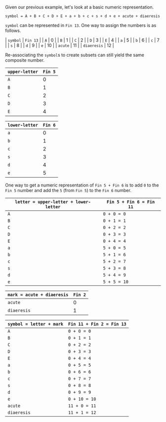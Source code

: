 Given our previous example, let's look at a basic numeric representation.

`symbol = A + B + C + D + E + a + b + c + s + d + e + acute + diaeresis`

`symbol` can be represented in `Fin 13`. One way to assign the numbers is as follows.

| `symbol` | `Fin 13` |
| `A` | 0 |
| `B` | 1 |
| `C` | 2 |
| `D` | 3 |
| `E` | 4 |
| `a` | 5 |
| `b` | 6 |
| `c` | 7 |
| `s` | 8 |
| `d` | 9 |
| `e` | 10 |
| `acute` | 11 |
| `diaeresis` | 12 |

Re-associating the `symbol`s to create subsets can still yield the same composite number.

| `upper-letter` | `Fin 5` |
| --- | --- |
| `A` | 0 |
| `B` | 1 |
| `C` | 2 |
| `D` | 3 |
| `E` | 4 |

| `lower-letter` | `Fin 6` |
| --- | --- |
| `a` | 0 |
| `b` | 1 |
| `c` | 2 |
| `s` | 3 |
| `d` | 4 |
| `e` | 5 |

One way to get a numeric representation of `Fin 5 + Fin 6` is to add `0` to the `Fin 5` number and add the `5` (from `Fin 5`) to the `Fin 6` number.

| `letter = upper-letter + lower-letter` | `Fin 5 + Fin 6 = Fin 11` |
| --- | --- |
| `A` | `0 + 0 = 0` |
| `B` | `0 + 1 = 1` |
| `C` | `0 + 2 = 2` |
| `D` | `0 + 3 = 3` |
| `E` | `0 + 4 = 4` |
| `a` | `5 + 0 = 5` |
| `b` | `5 + 1 = 6` |
| `c` | `5 + 2 = 7` |
| `s` | `5 + 3 = 8` |
| `d` | `5 + 4 = 9` |
| `e` | `5 + 5 = 10` |

| `mark = acute + diaeresis` | `Fin 2` |
| --- | --- |
| `acute` | 0 |
| `diaeresis` | 1 |

| `symbol = letter + mark` | `Fin 11 + Fin 2 = Fin 13` |
| --- | --- |
| `A` | `0 + 0 = 0` |
| `B` | `0 + 1 = 1` |
| `C` | `0 + 2 = 2` |
| `D` | `0 + 3 = 3` |
| `E` | `0 + 4 = 4` |
| `a` | `0 + 5 = 5` |
| `b` | `0 + 6 = 6` |
| `c` | `0 + 7 = 7` |
| `s` | `0 + 8 = 8` |
| `d` | `0 + 9 = 9` |
| `e` | `0 + 10 = 10` |
| `acute` | `11 + 0 = 11` |
| `diaeresis` | `11 + 1 = 12` |
